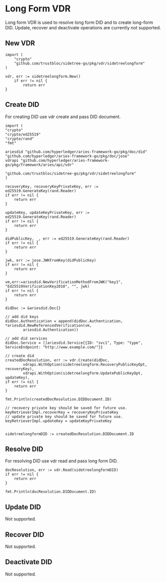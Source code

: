 # Long Form VDR
Long form VDR is used to resolve long form DID and to create long-form DID. 
Update, recover and deactivate operations are currently not supported.

## New VDR
```
import (
	"crypto"
	"github.com/trustbloc/sidetree-go/pkg/vdr/sidetreelongform"
)

vdr, err := sidetreelongform.New()
	if err != nil {
		return err
}
```

## Create DID
For creating DID use vdr create and pass DID document. 

```
import (
"crypto"
"crypto/ed25519"
"crypto/rand"
"fmt"

ariesdid "github.com/hyperledger/aries-framework-go/pkg/doc/did"
"github.com/hyperledger/aries-framework-go/pkg/doc/jose"
vdrapi "github.com/hyperledger/aries-framework-go/pkg/framework/aries/api/vdr"

"github.com/trustbloc/sidetree-go/pkg/vdr/sidetreelongform"
)

recoveryKey, recoveryKeyPrivateKey, err := ed25519.GenerateKey(rand.Reader)
if err != nil {
	return err
}

updateKey, updateKeyPrivateKey, err := ed25519.GenerateKey(rand.Reader)
if err != nil {
	return err
}

didPublicKey, _, err := ed25519.GenerateKey(rand.Reader)
if err != nil {
	return err
}

jwk, err := jose.JWKFromKey(didPublicKey)
if err != nil {
	return err
}

vm,err:=ariesdid.NewVerificationMethodFromJWK("key1", "Ed25519VerificationKey2018", "", jwk)
if err != nil {
	return err
}

didDoc := &ariesdid.Doc{}

// add did keys
didDoc.Authentication = append(didDoc.Authentication, *ariesdid.NewReferencedVerification(vm,
		ariesdid.Authentication))

// add did services
didDoc.Service = []ariesdid.Service{{ID: "svc1", Type: "type", ServiceEndpoint: "http://www.example.com/"}}

// create did
createdDocResolution, err := vdr.Create(didDoc,
		vdrapi.WithOption(sidetreelongform.RecoveryPublicKeyOpt, recoveryKey),
		vdrapi.WithOption(sidetreelongform.UpdatePublicKeyOpt, updateKey),
if err != nil {
	return err
}

fmt.Println(createdDocResolution.DIDDocument.ID)

// recovery private key should be saved for future use.
keyRetrieverImpl.recoverKey = recoveryKeyPrivateKey
// update private key should be saved for future use.
keyRetrieverImpl.updateKey = updateKeyPrivateKey


sidetreelongformDID := createdDocResolution.DIDDocument.ID
```

## Resolve DID
For resolving DID use vdr read and pass long form DID. 

```
docResolution, err := vdr.Read(sidetreelongformDID)
if err != nil {
	return err
}

fmt.Println(docResolution.DIDDocument.ID)
```

## Update DID
Not supported.

## Recover DID
Not supported.

## Deactivate DID
Not supported.
